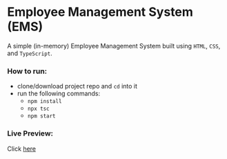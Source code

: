 # Employee Management System (EMS)
A simple (in-memory) Employee Management System built using `HTML`, `CSS`, and `TypeScript`.

### How to run:
- clone/download project repo and `cd` into it
- run the following commands:
  - `npm install`
  - `npx tsc`
  - `npm start`

### Live Preview:
Click [here](https://meghavx.github.io/simple-ems/)

